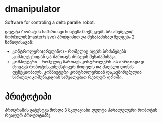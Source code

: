# dmanipulator
Software for controling a delta parallel robot. 

დელტა რობოტის სამართავი სისტემა მოქმედებს ბრძანებელი/მორჩილის(master/slave) პრინციპით და შესაბამისად შედგება 2 ნაწილისაგან:
  * კონტროლერი(არდუინო) - რომელიც იღებს ბრძანებებს კომპიუტერიდან და მართავს ძრავებს შესაბამისად. 
  * კომპიუტერი - რომელიც მართავს კონტროლერს. ის ძირითადად შეიცავს რობოტის კინემატიკურ მოდელს და მაღალი დონის ფუნქციონალს.
კომპიუტერი კონტროლერთან დაკავშირებულია სირიული კომუნიკაციის საშუალებით რეალურ დროში.

# პრიტოტიპი
პროგრამის გატესტვა მოხდა 3 მკლავიანი დელტა პარალელური რობოტის რეალურ პროტოტიპზე.
